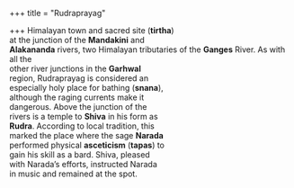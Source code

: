 +++
title = "Rudraprayag"

+++
Himalayan town and sacred site (**tirtha**)  
at the junction of the **Mandakini** and  
**Alakananda** rivers, two Himalayan tributaries of the **Ganges** River. As with all the  
other river junctions in the **Garhwal**  
region, Rudraprayag is considered an  
especially holy place for bathing (**snana**),  
although the raging currents make it  
dangerous. Above the junction of the  
rivers is a temple to **Shiva** in his form as  
**Rudra**. According to local tradition, this  
marked the place where the sage **Narada**  
performed physical **asceticism** (**tapas**) to  
gain his skill as a bard. Shiva, pleased  
with Narada’s efforts, instructed Narada  
in music and remained at the spot.